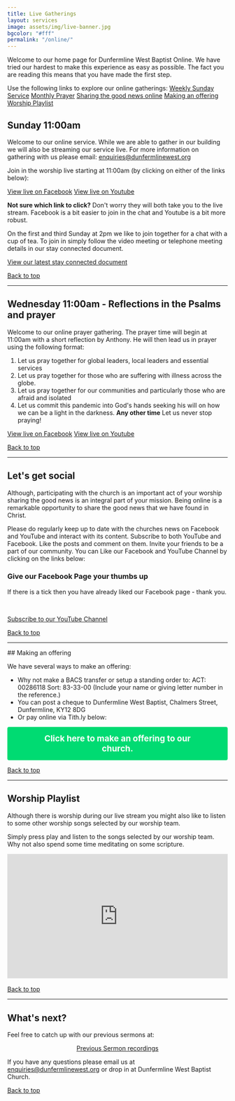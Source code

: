 ```yaml
---
title: Live Gatherings
layout: services
image: assets/img/live-banner.jpg
bgcolor: "#fff"
permalink: "/online/"
---
```


<div class="col-lg-12 text-normal">
Welcome to our home page for Dunfermline West Baptist Online. We have tried our hardest to make this experience as easy as possible. The fact you are reading this means that you have made the first step. 

Use the following links to explore our online gatherings:
<span class='center'>
<a href='#weeklyservice' title='Weekly Sunday Service' class='onlineicon live'>Weekly Sunday Service</a>
<a href='#weeklyprayer' title='Weekly Prayer' class='onlineicon prayer'>Monthly Prayer</a>
<a href='#sharing' title='Sharing the good news online' class='onlineicon sharing'>Sharing the good news online</a>
<a href='#offering' title='Making an offering'  class='onlineicon giving'>Making an offering</a>
<a href='#playlist' title='Worship Playlist'  class='onlineicon worship'>Worship Playlist</a>
</span>


<a id="weeklyservice"></a>
## Sunday 11:00am

Welcome to our online service. While we are able to gather in our building we will also be streaming our service live. For more information on gathering with us please email: enquiries@dunfermlinewest.org

Join in the worship live starting at 11:00am (by clicking on either of the links below):

<span class='center'>
                        <a href='https://www.facebook.com/dunfermlinewest/live/' class="btn btn-xl btn-success call2action mt-4" target='_blank'>View live on Facebook</a>
                        <a href='https://www.youtube.com/channel/UC7BuBS_TUKDMvu5Wcpg9PAg/live' class="btn btn-xl btn-success mt-4 call2action" target='_blank'>View live on Youtube</a>
</span>


<b>Not sure which link to click?</b> Don't worry they will both take you to the live stream. Facebook is a bit easier to join in the chat and Youtube is a bit more robust.


On the first and third Sunday at 2pm we like to join together for a chat with a cup of tea. To join in simply follow the video meeting or telephone meeting details in our stay connected document.

<a href='https://dunfermlinewest.org/assets/files/dwbc-stay-connected.v6.pdf' class='btn btn-xl btn-primary mt-4' target='_blank'>View our latest stay connected document</a>

<a href='.'>Back to top</a>
<hr />

<a id="weeklyprayer"></a>
## Wednesday 11:00am - Reflections in the Psalms and prayer

Welcome to our online prayer gathering. The prayer time will begin at 11:00am with a short reflection by Anthony. He will then lead us in prayer using the following format:

1. Let us pray together for global leaders, local leaders and essential services
2. Let us pray together for those who are suffering with illness across the globe.
3. Let us pray together for our communities and particularly those who are afraid and isolated
4. Let us commit this pandemic into God's hands seeking his will on how we can be a light in the darkness.
<b>Any other time</b> Let us never stop praying!


<span class='center'>
                        <a href='https://www.facebook.com/dunfermlinewest/live/' class="btn btn-xl btn-success call2action mt-4" target='_blank'>View live on Facebook</a>
                        <a href='https://www.youtube.com/channel/UC7BuBS_TUKDMvu5Wcpg9PAg/live' class="btn btn-xl btn-success mt-4 call2action" target='_blank'>View live on Youtube</a>
</span>

<a href='.'>Back to top</a>
<hr />

<a id="sharing"></a>
## Let's get social

Although, participating with the church is an important act of your worship sharing the good news is an integral part of your mission. Being online is a remarkable opportunity to share the good news that we have found in Christ. 

Please do regularly keep up to date with the churches news on Facebook and YouTube and interact with its content. Subscribe to both YouTube and Facebook. Like the posts and comment on them. Invite your friends to be a part of our community. You can Like our Facebook and YouTube Channel by clicking on the links below:

### Give our Facebook Page your thumbs up
If there is a tick then you have already liked our Facebook page - thank you.
<div id="fb-root"></div>
<script async defer crossorigin="anonymous" src="https://connect.facebook.net/en_GB/sdk.js#xfbml=1&version=v7.0&appId=660365207874336&autoLogAppEvents=1"></script>
<div class="fb-like" data-href="https://facebook.com/dunfermlinewest/" data-width="200" data-layout="standard" data-action="like" data-size="large" data-share="true"></div>
<br />
<p>
<a href='https://www.youtube.com/channel/UC7BuBS_TUKDMvu5Wcpg9PAg/?sub_confirmation=1' class="btn btn-xl btn-danger mt-4" target='_blank'>Subscribe to our YouTube Channel</a>
</p>

<a href='.'>Back to top</a>
<hr />
<a id="offering"></a>
## Making an offering

We have several ways to make an offering:
* Why not make a BACS transfer or setup a standing order to: ACT: 00286118 Sort: 83-33-00 (Include your name or giving letter number in the reference.)
* You can post a cheque to Dunfermline West Baptist, Chalmers Street, Dunfermline, KY12 8DG
* Or pay online via Tith.ly below:

<button class="tithely-give-btn" style="background-color: #00DB72;font-family: inherit;font-weight: bold;font-size: 19px; padding: 15px 70px; border-radius: 4px; cursor: pointer; background-image: none; color: white; text-shadow: none; display: inline-block; float: none; border: none;" data-church-id="1311056">Click here to make an offering to our church.</button>
<script src="https://tithe.ly/widget/v3/give.js?3"></script>
<script>
var tw = create_tithely_widget();
</script>

<a href='.'>Back to top</a>
<hr />

<a id="playlist"></a>
## Worship Playlist

Although there is worship during our live stream you might also like to listen to some other worship songs selected by our worship team.

Simply press play and listen to the songs selected by our worship team. Why not also spend some time meditating on some scripture.
<div style="width: 100%; max-width: 800px; max-height: 650px;"><div style="position: relative; padding-bottom: 56.25%; width: 100%;"><iframe src="https://www.youtube.com/embed/videoseries?list=PLWewcFMHTJ0FjGKggn1g7DvlNNI68px3C" frameborder="0" allow="accelerometer; autoplay; encrypted-media; gyroscope; picture-in-picture" allowfullscreen style="position: absolute; top: 0; left: 0; width: 100%; height: 100%;"></iframe></div></div>

<br />
<a href='.'>Back to top</a>
<hr />

<a id="next"></a>
## What's next?

<p>Feel free to catch up with our previous sermons at:</p>
<p style='text-align: center'>
<a class='btn btn-primary  call2action' href='{{ site.url }}/videos/' alt='View sermons on Youtube' target='_blank'>Previous Sermon recordings</a>
</p>
<p>
If you have any questions please email us at <a href='mailto:enquiries@dunfermlinewest.org?subject=kidzclub'>enquiries@dunfermlinewest.org</a> or drop in at Dunfermline West Baptist Church.
</p>

<a href='.'>Back to top</a>

</div>